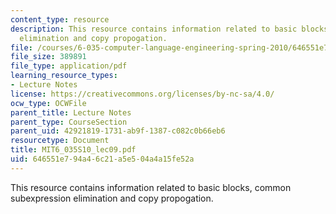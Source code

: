 ```yaml
---
content_type: resource
description: This resource contains information related to basic blocks, common subexpression
  elimination and copy propogation.
file: /courses/6-035-computer-language-engineering-spring-2010/646551e794a46c21a5e504a4a15fe52a_MIT6_035S10_lec09.pdf
file_size: 389891
file_type: application/pdf
learning_resource_types:
- Lecture Notes
license: https://creativecommons.org/licenses/by-nc-sa/4.0/
ocw_type: OCWFile
parent_title: Lecture Notes
parent_type: CourseSection
parent_uid: 42921819-1731-ab9f-1387-c082c0b66eb6
resourcetype: Document
title: MIT6_035S10_lec09.pdf
uid: 646551e7-94a4-6c21-a5e5-04a4a15fe52a
---
```

This resource contains information related to basic blocks, common subexpression elimination and copy propogation.